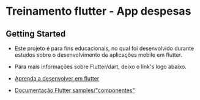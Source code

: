# Treinamento flutter - App despesas

## Getting Started

- Este projeto é para fins educacionais, no qual foi desenvolvido durante estudos sobre o desenvolvimento de aplicações mobile em flutter.

- Para mais informações sobre Flutter/dart, deixo o link's logo abaixo.

- [Aprenda a desenvolver em flutter](https://flutter.dev/docs/get-started/codelab)
- [Documentação Flutter samples/"componentes"](https://flutter.dev/docs/cookbook)